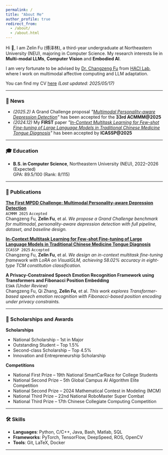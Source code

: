 ```yaml
---
permalink: /
title: "About Me"
author_profile: true
redirect_from: 
  - /about/
  - /about.html
---
```


Hi 👋, I am Zelin Fu (傅泽林), a third-year undergraduate at Northeastern University (NEU), majoring in Computer Science. My research interests lie in **Multi-modal LLMs**, **Computer Vision** and **Embodied AI**.

I am very fortunate to be advised by [Dr. Changzeng Fu](https://sstc.neuq.edu.cn/info/1131/2662.htm) from [HACI Lab](https://sstc.neuq.edu.cn/index.htm), where I work on multimodal affective computing and LLM adaptation.

You can find my CV [here](/assets/cv/zelin_fu_cv.pdf) *(Last updated: 2025/05/17)*

---

### 🌟 News

- _(2025.2)_ A Grand Challenge proposal *"[Multimodal Personality-aware Depression Detection](https://hacilab.github.io/MPDDChallenge.github.io/#HOME)"* has been accepted for the **33rd ACMMM@2025** 
- _(2024.12)_ My **FIRST** paper *"[In-Context Multitask Learning for Few-shot Fine-tuning of Large Language Models in Traditional Chinese Medicine Tongue Diagnosis](https://ieeexplore.ieee.org/document/10887764)"* has been accepted by **ICASSP@2025** 

---

### 🎓 Education

- **B.S. in Computer Science**, Northeastern University (NEU), 2022–2026 (Expected)  
  GPA: 89.5/100 (Rank: 8/115)  

---
### 📄 Publications

**[The First MPDD Challenge: Multimodal Personality-aware Depression Detection](https://arxiv.org/abs/2505.10034)**  
`ACMMM 2025` `Accepted`  
Changzeng Fu, **Zelin Fu**, et al.
*We propose a Grand Challenge benchmark for multimodal, personality-aware depression detection with full pipeline, dataset, and baseline design.*


**[In-Context Multitask Learning for Few-shot Fine-tuning of Large Language Models in Traditional Chinese Medicine Tongue Diagnosis](https://ieeexplore.ieee.org/document/10887764)**  
`ICASSP 2025` `Accepted`  
Changzeng Fu, **Zelin Fu**, et al. 
*We design an in-context multitask fine-tuning framework with LoRA on VisualGLM, achieving 58.02% accuracy in eight-type TCM constitution classification.*


**A Privacy-Constrained Speech Emotion Recognition Framework using Transformers and Fibonacci Position Embedding**  
`ESWA` *(Under Review)*  
Changzeng Fu, Qi Zhang, **Zelin Fu**, et al. 
*This work explores Transformer-based speech emotion recognition with Fibonacci-based position encoding under privacy constraints.*

---

### 🏅 Scholarships and Awards

**Scholarships**
- National Scholarship – 1st in Major
- Outstanding Student – Top 1.5%
- Second-class Scholarship – Top 4.5%
- Innovation and Entrepreneurship Scholarship

**Competitions**
- National First Prize – 19th National SmartCarRace for College Students
- National Second Prize – 5th Global Campus AI Algorithm Elite Competition
- National Second Prize – 2024 Mathematical Contest in Modeling (MCM)
- National Third Prize – 22nd National RoboMaster Super Combat
- National Third Prize – 17th Chinese Collegiate Computing Competition

---

### 🛠️ Skills

- **Languages**: Python, C/C++, Java, Bash, Matlab, SQL  
- **Frameworks**: PyTorch, TensorFlow, DeepSpeed, ROS, OpenCV  
- **Tools**: Git, LaTeX, Docker  

---

